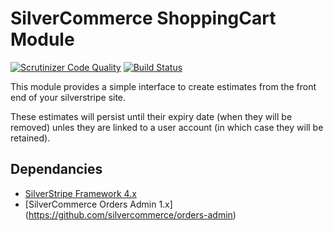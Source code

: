 SilverCommerce ShoppingCart Module
==================================

[![Scrutinizer Code Quality](https://scrutinizer-ci.com/g/silvercommerce/shoppingcart/badges/quality-score.png?b=1.0)](https://scrutinizer-ci.com/g/silvercommerce/shoppingcart/?branch=1.0)
[![Build Status](https://travis-ci.org/silvercommerce/shoppingcart.svg?branch=1.1)](https://travis-ci.org/silvercommerce/shoppingcart)

This module provides a simple interface to create estimates from the front end of your silverstripe site.

These estimates will persist until their expiry date (when they will be removed) unles they are linked to a user account
(in which case they will be retained).

## Dependancies

* [SilverStripe Framework 4.x](https://github.com/silverstripe/silverstripe-framework)
* [SilverCommerce Orders Admin 1.x]
(https://github.com/silvercommerce/orders-admin)
